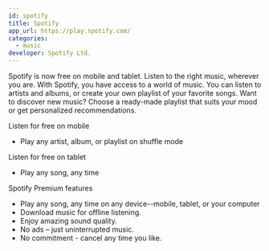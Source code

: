 ```yaml
---
id: spotify
title: Spotify
app_url: https://play.spotify.com/
categories:
  - music
developer: Spotify Ltd.
---
```

Spotify is now free on mobile and tablet. Listen to the right music, wherever you are.
With Spotify, you have access to a world of music. You can listen to artists and albums, or create your own playlist of your favorite songs. Want to discover new music? Choose a ready-made playlist that suits your mood or get personalized recommendations.

Listen for free on mobile
- Play any artist, album, or playlist on shuffle mode

Listen for free on tablet
- Play any song, any time

Spotify Premium features
- Play any song, any time on any device--mobile, tablet, or your computer
- Download music for offline listening.
- Enjoy amazing sound quality.
- No ads – just uninterrupted music.
- No commitment - cancel any time you like.
